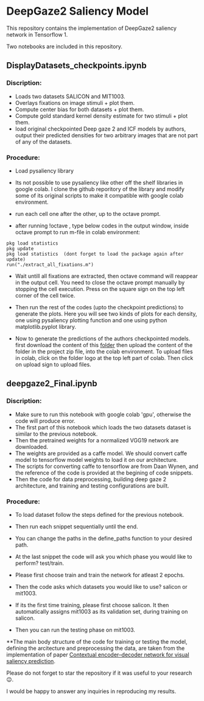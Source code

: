 # DeepGaze2 Saliency Model
This repository contains the implementation of DeepGaze2 saliency network in Tensorflow 1.

Two notebooks are included in this repository.

## DisplayDatasets_checkpoints.ipynb

### Discription: 

- Loads two datasets SALICON and MIT1003.
- Overlays fixations on image stimuli + plot them.
- Compute center bias for both datasets + plot them.
- Compute gold standard kernel density estimate for two stimuli + plot them.
- load original checkpointed Deep gaze 2 and ICF models by authors, output their predicted densities for two arbitrary images that are not part of any of the datasets. 

### Procedure:
 
- Load pysaliency library
- Its not possible to use pysaliency like other off the shelf libraries in google colab. I clone the github reporitory of the library and modify some of its original scripts to make it compatible with google colab environment. 

- run each cell one after the other, up to the octave prompt.
- after running !octave , type below codes in the output window, inside octave prompt to run m-file in colab environment:
```
pkg load statistics
pkg update
pkg load statistics  (dont forget to load the package again after update)
run("./extract_all_fixations.m") 
```

- Wait untill all fixations are extracted, then octave command will reappear in the output cell.
You need to close the octave prompt manually by stopping the cell execution. Press on the square sign on the top left corner of the cell twice. 

- Then run the rest of the codes (upto the checkpoint predictions) to generate the plots. Here you will see two kinds of plots for each density, one using pysaliency plotting function and one using python matplotlib.pyplot library.

- Now to generate the predictions of the authors checkpointed models. first download the content of this [folder](https://drive.google.com/drive/folders/1p3z_0i8lx9whiW4elU2xePb-hvibrHYf?usp=sharing_) then upload the content of the folder in the project zip file, into the colab environment. To upload files in colab, click on the folder logo at the top left part of colab. Then click on upload sign to upload files.


## deepgaze2_Final.ipynb

### Discription: 

- Make sure to run this notebook with google colab 'gpu', otherwise the code will produce error.
- The first part of this notebook which loads the two datasets dataset is similar to the previous notebook.
- Then the pretrained weights for a normalized VGG19 network are downloaded. 
- The weights are provided as a caffe model. We should convert caffe model to tensorflow model weights to load it on our architecture. 
- The scripts for converting caffe to tensorflow are from Daan Wynen, and the reference of the code is provided at the begining of code snippets.
- Then the code for data preprocessing, building deep gaze 2 architecture, and training and testing configurations are built.


### Procedure:

- To load dataset follow the steps defined for the previous notebook.
- Then run each snippet sequentially until the end. 
- You can change the paths in the define_paths function to your desired path. 
- At the last snippet the code will ask you which phase you would like to perform? test/train. 
- Please first choose train and train the network for atleast 2 epochs.
- Then the code asks which datasets you would like to use? salicon or mit1003.
- If its the first time training, please first choose salicon.  It then automatically assigns mit1003 as its validation set, during training on salicon. 

- Then you can run the testing phase on mit1003.

**The main body structure of the code for training or testing the model, defining the arcitecture and preprocessing the data, are taken from the implementation of paper [Contextual encoder–decoder network for visual saliency prediction](https://github.com/alexanderkroner/saliency).

Please do not forget to star the repository if it was useful to your research :wink:.

I would be happy to answer any inquiries in reproducing my results.  

